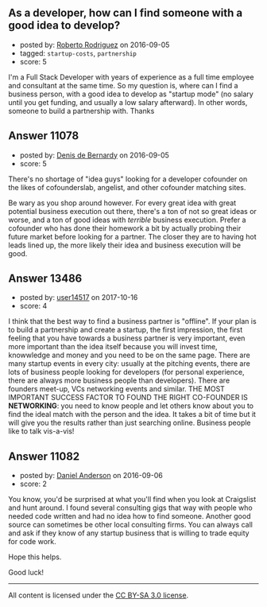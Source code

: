 ## As a developer, how can I find someone with a good idea to develop?

- posted by: [Roberto Rodriguez](https://stackexchange.com/users/4108798/roberto-rodriguez) on 2016-09-05
- tagged: `startup-costs`, `partnership`
- score: 5

 I'm a Full Stack Developer with years of experience as a full time employee and consultant at the same time. 
 So my question is, where can I find a business person, with a good idea to develop as "startup mode" (no salary until you get funding, and usually a low salary afterward).
 In other words, someone to build a partnership with.
 Thanks
 


## Answer 11078

- posted by: [Denis de Bernardy](https://stackexchange.com/users/182468/denis-de-bernardy) on 2016-09-05
- score: 5

There's no shortage of "idea guys" looking for a developer cofounder on the likes of cofounderslab, angelist, and other cofounder matching sites.

Be wary as you shop around however. For every great idea with great potential business execution out there, there's a ton of not so great ideas or worse, and a ton of good ideas with _terrible_ business execution. Prefer a cofounder who has done their homework a bit by actually probing their future market before looking for a partner. The closer they are to having hot leads lined up, the more likely their idea and business execution will be good.


## Answer 13486

- posted by: [user14517](https://stackexchange.com/users/11550366/user14517) on 2017-10-16
- score: 4

I think that the best way to find a business partner is "offline". If your plan is to build a partnership and create a startup, the first impression, the first feeling that you have towards a business partner is very important, even more important than the idea itself because you will invest time, knowwledge and money and you need to be on the same page. There are many startup events in every city: usually at the pitching events, there are lots of business people looking for developers (for personal experience, there are always more business people than developers). There are founders meet-up, VCs networking events and similar. THE MOST IMPORTANT SUCCESS FACTOR TO FOUND THE RIGHT CO-FOUNDER IS **NETWORKING**: you need to know people and let others know about you to find the ideal match with the person and the idea. It takes a bit of time but it will give you the results rather than just searching online. 
Business people like to talk vis-a-vis!


## Answer 11082

- posted by: [Daniel Anderson](https://stackexchange.com/users/8398759/daniel-anderson) on 2016-09-06
- score: 2

You know, you'd be surprised at what you'll find when you look at Craigslist and hunt around.  I found several consulting gigs that way with people who needed code written and had no idea how to find someone.
Another good source can sometimes be other local consulting firms.  You can always call and ask if they know of any startup business that is willing to trade equity for code work.

Hope this helps.

Good luck!



---

All content is licensed under the [CC BY-SA 3.0 license](https://creativecommons.org/licenses/by-sa/3.0/).
